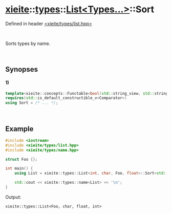 # [xieite](../../../../../xieite.md)\:\:[types](../../../../../types.md)\:\:[List<Types...>](../../../list.md)\:\:Sort
Defined in header [<xieite/types/list.hpp>](../../../../../../include/xieite/types/list.hpp)

&nbsp;

Sorts types by name.

&nbsp;

## Synopses
#### 1)
```cpp
template<xieite::concepts::Functable<bool(std::string_view, std::string_view)> Comparator>
requires(std::is_default_constructible_v<Comparator>)
using Sort = /* ... */;
```

&nbsp;

## Example
```cpp
#include <iostream>
#include <xieite/types/list.hpp>
#include <xieite/types/name.hpp>

struct Foo {};

int main() {
    using List = xieite::types::List<int, char, Foo, float>::Sort<std::ranges::less>;

    std::cout << xieite::types::name<List> << '\n';
}
```
Output:
```
xieite::types::List<Foo, char, float, int>
```
